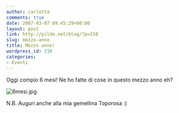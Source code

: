 ```yaml
---
author: carlotta
comments: true
date: 2007-03-07 09:45:29+00:00
layout: post
link: http://pilde.net/blog/?p=210
slug: mezzo-anno
title: Mezzo anno!
wordpress_id: 210
categories:
- Eventi
---
```


Oggi compio 6 mesi! Ne ho fatte di cose in questo mezzo anno eh?

![6mesi.jpg](http://pilde.net/blog/wp-content/uploads/2007/03/6mesi.jpg)




N.B. Auguri anche alla mia gemellina Toporosa :)



